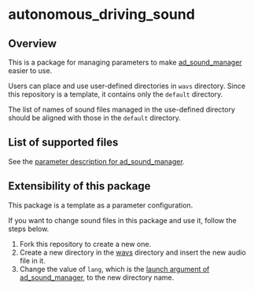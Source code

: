 # autonomous_driving_sound

## Overview
This is a package for managing parameters to make [ad_sound_manager](https://github.com/eve-autonomy/ad_sound_manager) easier to use.

Users can place and use user-defined directories in `wavs` directory.
Since this repository is a template, it contains only the `default` directory.

The list of names of sound files managed in the use-defined directory should be aligned with those in the `default` directory.

## List of supported files
See the [parameter description for ad_sound_manager](https://github.com/eve-autonomy/ad_sound_manager#parameter-discription).

## Extensibility of this package
This package is a template as a parameter configuration.

If you want to change sound files in this package and use it, follow the steps below.
1. Fork this repository to create a new one.
1. Create a new directory in the [wavs](#/wavs) directory and insert the new audio file in it.
1. Change the value of `lang`, which is the [launch argument of ad_sound_manager](https://github.com/eve-autonomy/ad_sound_manager#launch-arguments), to the new directory name.
